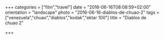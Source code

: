 +++
categories = ["film","travel"]
date = "2016-06-16T08:08:59+02:00"
orientation = "landscape"
photo = "2016-06-16-diablos-de-chuao-2"
tags = ["venezuela","chuao","diablos","kodak","ektar 100"]
title = "Diablos de chuao 2"

+++
